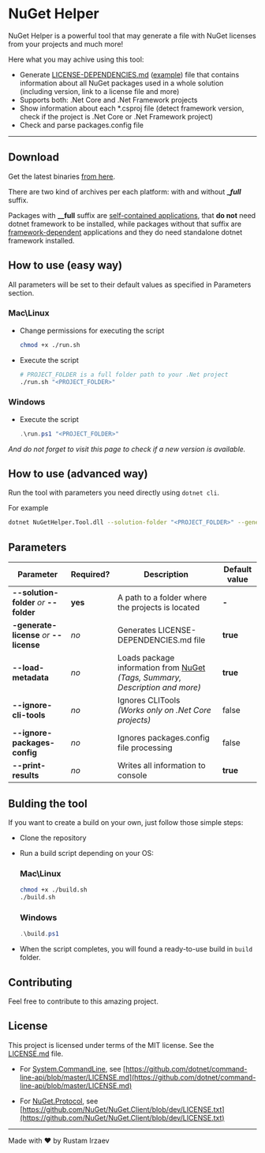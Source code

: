 # NuGet Helper

NuGet Helper is a powerful tool that may generate a file with NuGet licenses from your projects and much more!

Here what you may achive using this tool:

* Generate [LICENSE-DEPENDENCIES.md](assets/LICENSE-DEPENDENCIES.MD) ([example](assets/LICENSE-DEPENDENCIES.MD)) file that contains information about all NuGet packages used in a whole solution (including version, link to a license file and more)
* Supports both: .Net Core and .Net Framework projects
* Show information about each *.csproj file (detect framework version, check if the project is .Net Core or .Net Framework project)
* Check and parse packages.config file

---

## Download

Get the latest binaries [from here](https://github.com/RustamIrzaev/NuGetHelper/releases).

There are two kind of archives per each platform: with and without **__full_** suffix.

Packages with **__full** suffix are [self-contained applications](https://docs.microsoft.com/en-us/dotnet/core/deploying/#self-contained-deployments-scd), that **do not** need dotnet framework to be installed, while packages without that suffix are [framework-dependent](https://docs.microsoft.com/en-us/dotnet/core/deploying/#framework-dependent-deployments-fdd) applications and they do need standalone dotnet framework installed.

## How to use (easy way)

All parameters will be set to their default values as specified in Parameters section.

### Mac\Linux

* Change permissions for executing the script

   ```bash
   chmod +x ./run.sh
   ```

* Execute the script

   ```bash
   # PROJECT_FOLDER is a full folder path to your .Net project
   ./run.sh "<PROJECT_FOLDER>"
   ```

### Windows

* Execute the script

   ```powershell
   .\run.ps1 "<PROJECT_FOLDER>"
   ```

_And do not forget to visit this page to check if a new version is available._

## How to use (advanced way)

Run the tool with parameters you need directly using `dotnet cli`.

For example

```bash
dotnet NuGetHelper.Tool.dll --solution-folder "<PROJECT_FOLDER>" --generate-license
```

## Parameters

|Parameter|Required?|Description|Default value|
|---|---|---|---|
|**--solution-folder** _or_ **--folder**|**yes**|A path to a folder where the projects is located|**-**|
|**-generate-license** _or_ **--license**|_no_|Generates LICENSE-DEPENDENCIES.md file|**true**|
|**--load-metadata**|_no_|Loads package information from [NuGet](http://nuget.org) _(Tags, Summary, Description and more)_|**true**|
|**--ignore-cli-tools**|_no_|Ignores CLITools<br>_(Works only on .Net Core projects)_|false|
|**--ignore-packages-config**|_no_|Ignores packages.config file processing|false|
|**--print-results**|_no_|Writes all information to console|**true**|

## Bulding the tool

If you want to create a build on your own, just follow those simple steps:

* Clone the repository

* Run a build script depending on your OS:

   ### Mac\Linux

   ```bash
   chmod +x ./build.sh
   ./build.sh
   ```

   ### Windows

   ```powershell
   .\build.ps1
   ```

* When the script completes, you will found a ready-to-use build in `build` folder.

## Contributing

Feel free to contribute to this amazing project.

## License

This project is licensed under terms of the MIT license. See the [LICENSE.md](LICENSE.md) file.

* For [System.CommandLine](https://github.com/dotnet/command-line-api), see [https://github.com/dotnet/command-line-api/blob/master/LICENSE.md](https://github.com/dotnet/command-line-api/blob/master/LICENSE.md)

* For [NuGet.Protocol](https://github.com/NuGet/NuGet.Client), see [https://github.com/NuGet/NuGet.Client/blob/dev/LICENSE.txt](https://github.com/NuGet/NuGet.Client/blob/dev/LICENSE.txt)

---
Made with ❤️ by Rustam Irzaev

